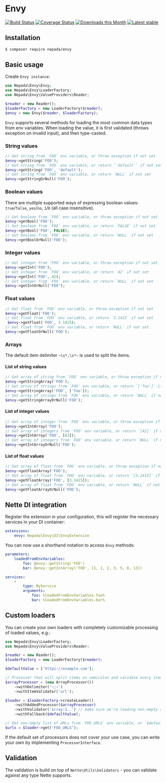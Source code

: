 Envy
====

[![Build Status](https://travis-ci.org/nepada/envy.svg?branch=master)](https://travis-ci.org/nepada/envy)
[![Coverage Status](https://coveralls.io/repos/github/nepada/envy/badge.svg?branch=master)](https://coveralls.io/github/nepada/envy?branch=master)
[![Downloads this Month](https://img.shields.io/packagist/dm/nepada/envy.svg)](https://packagist.org/packages/nepada/envy)
[![Latest stable](https://img.shields.io/packagist/v/nepada/envy.svg)](https://packagist.org/packages/nepada/envy)


## Installation

```sh
$ composer require nepada/envy
```


## Basic usage

Create `Envy instance`:

```php
use Nepada\Envy\Envy;
use Nepada\Envy\LoaderFactory;
use Nepada\Envy\ValueProviders\Reader;

$reader = new Reader();
$loaderFactory = new LoaderFactory($reader);
$envy = new Envy($reader, $loaderFactory);
```

`Envy` supports several methods for loading the most common data types from env variables. When loading the value, it is first validated (throws exception on invalid input), and then type-casted.


### String values

```php
// Get string from `FOO` env variable, or throw exception if not set
$envy->getString('FOO');
// Get string from `FOO` env variable, or return `'default'` if not set
$envy->getString('FOO', 'default');
// Get string from `FOO` env variable, or return `NULL` if not set
$envy->getStringOrNull('FOO');
```

### Boolean values

There are multiple supported ways of expressing boolean values: `true`/`false`, `yes`/`no`, `1`/`0` (all case insensitive).

```php
// Get boolean from `FOO` env variable, or throw exception if not set
$envy->getBool('FOO');
// Get boolean from `FOO` env variable, or return `FALSE` if not set
$envy->getBool('FOO', FALSE);
// Get boolean from `FOO` env variable, or return `NULL` if not set
$envy->getBoolOrNull('FOO');
```

### Integer values

```php
// Get integer from `FOO` env variable, or throw exception if not set
$envy->getInt('FOO');
// Get integer from `FOO` env variable, or return `42` if not set
$envy->getInt('FOO', 42);
// Get integer from `FOO` env variable, or return `NULL` if not set
$envy->getIntOrNull('FOO');
```

### Float values

```php
// Get float from `FOO` env variable, or throw exception if not set
$envy->getFloat('FOO');
// Get float from `FOO` env variable, or return `3.1415` if not set
 $envy->getFloat('FOO', 3.1415);
// Get float from `FOO` env variable, or return `NULL` if not set
$envy->getFloatOrNull('FOO');
```

### Arrays

The default item delimiter `~\s*,\s*~` is used to split the items.

#### List of string values 

```php
// Get array of string from `FOO` env variable, or throw exception if not set
$envy->getStringArray('FOO');
// Get array of strings from `FOO` env variable, or return `['foo']` if not set
$envy->getStringArray('FOO', ['foo']);
// Get array of strings from `FOO` env variable, or return `NULL` if not set
$envy->getStringArrayOrNull('FOO');
```

#### List of integer values

```php
// Get array of integer from `FOO` env variable, or throw exception if not set
$envy->getIntArray('FOO');
// Get array of integers from `FOO` env variable, or return `[42]` if not set
$envy->getIntArray('FOO', [42]);
// Get array of integers from `FOO` env variable, or return `NULL` if not set
$envy->getIntArrayOrNull('FOO');
```

#### List of float values

```php
// Get array of float from `FOO` env variable, or throw exception if not set
$envy->getFloatArray('FOO');
// Get array of float from `FOO` env variable, or return `[3.1415]` if not set
$envy->getFloatArray('FOO', [3.1415]);
// Get array of float from `FOO` env variable, or return `NULL` if not set
$envy->getFloatArrayOrNull('FOO');
```


## Nette DI integration

Register the extension in your configuration, this will register the necessary services in your DI container:

```yaml
extensions:
    envy: Nepada\Envy\DI\EnvyExtension
```


You can now use a shorthand notation to access `Envy` methods:
```yaml
parameters:
    loadedFromEnvVariables:
        foo: @envy::getString('FOO')
        bar: @envy::getIntArray('FOO', [1, 1, 2, 3, 5, 8, 13])

services:
    -
        type: MyService
        arguments:
            foo: %loadedFromEnvVariables.foo%
            bar: %loadedFromEnvVariables.bar%
```


## Custom loaders

You can create your own loaders with completely customizable processing of loaded values, e.g.:

```php
use Nepada\Envy\LoaderFactory;
use Nepada\Envy\ValueProviders\Reader;

$reader = new Reader();
$loaderFactory = new LoaderFactory($reader);

$defaultValue = ['https://example.com'];

// Processor that will split items on semicolon and validate every item contains valid URL
$arrayProcessor = (new ArrayProcessor())
	->withDelimiter('~;~')
	->withItemValidator('url');

$loader = $loaderFactory->createLoader()
	->withAddedProcessor($arrayProcessor)
	->withValidator('array:1..') // make sure we're loading non-empty array
	->withFallback($defaultValue);

// Get non-empty list of URLs from `FOO_URLS` env variable, or `$defaultValue` if not set
$urls = $loader->get('FOO_URLS');
```

If the default set of processors does not cover your use case, you can write your own by implementing `ProcessorInterface`.


## Validation

The validation is build on top of `Nette\Utils\Validators` - you can validate against any type Nette supports.
